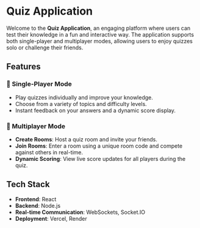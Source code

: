 # Quiz Application

Welcome to the **Quiz Application**, an engaging platform where users can test their knowledge in a fun and interactive way. The application supports both single-player and multiplayer modes, allowing users to enjoy quizzes solo or challenge their friends.

## Features

### 🧩 Single-Player Mode
- Play quizzes individually and improve your knowledge.
- Choose from a variety of topics and difficulty levels.
- Instant feedback on your answers and a dynamic score display.

### 🤝 Multiplayer Mode
- **Create Rooms**: Host a quiz room and invite your friends.
- **Join Rooms**: Enter a room using a unique room code and compete against others in real-time.
- **Dynamic Scoring**: View live score updates for all players during the quiz.

## Tech Stack
- **Frontend**: React
- **Backend**: Node.js
- **Real-time Communication**: WebSockets, Socket.IO
- **Deployment**: Vercel, Render

